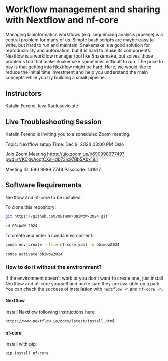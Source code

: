 # Workflow management and sharing with Nextflow and nf-core
Managing bioinformatics workflows (e.g. sequencing analysis pipeline) is a central problem for many of us. Simple bash scripts are maybe easy to write, but hard to run and maintain. Snakemake is a good solution for reproducibility and automation, but it is hard to reuse its components. Nextflow is a workflow manager tool like Snakemake, but solves those problems too that make Snakemake sometimes difficult to run. The price to pay is that getting into Nextflow might be hard. Here, we would like to reduce the initial time investment and help you understand the main concepts while you try building a small pipeline.

## Instructors
Katalin Ferenc, Ieva Rauluseviciute

## Live Troubleshooting Session

Katalin Ferenc is inviting you to a scheduled Zoom meeting.

Topic: Nextflow setup
Time: Dec 9, 2024 03:00 PM Oslo

Join Zoom Meeting
https://uio.zoom.us/j/69099897749?pwd=rVKCgvAoqtCXsHdb73lx97Bb5Xbx19.1

Meeting ID: 690 9989 7749
Passcode: 141917

## Software Requirements

Nextflow and nf-core to be installed.

To clone this repository:

```bash
git https://github.com/OBIWOW/OBiWoW-2024.git

cd OBiWoW-2024
```

To create and enter a conda environment:

```bash
conda env create --file nf-core.yaml -n obiwow2024

conda activate obiwow2024
```

### How to do it without the environment? ###

If the environment doesn't work or you don't want to create one, just install Nextflow and nf-core yourself and make sure they are available on a path. You can check the success of installation with ```nextflow -h``` and ```nf-core -h```.

#### Nextflow ####

Install Nextflow following instructions here:

```bash
https://www.nextflow.io/docs/latest/install.html
```

#### nf-core ####

Install with pip:

```bash
pip install nf-core
```